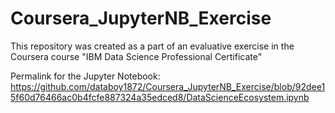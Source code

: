 # Coursera_JupyterNB_Exercise
This repository was created as a part of an evaluative exercise in the Coursera course "IBM Data Science Professional Certificate"

Permalink for the Jupyter Notebook: https://github.com/databoy1872/Coursera_JupyterNB_Exercise/blob/92dee15f60d76466ac0b4fcfe887324a35edced8/DataScienceEcosystem.ipynb
